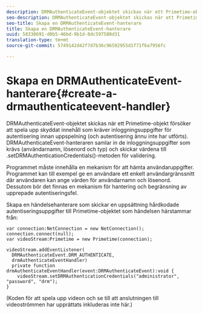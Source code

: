 ```yaml
---
description: DRMAuthenticateEvent-objektet skickas när ett Primetime-objekt försöker att spela upp skyddat innehåll som kräver inloggningsuppgifter för autentisering innan uppspelning (och autentisering ännu inte har utförts). DRMAuthenticateEvent-hanteraren samlar in de inloggningsuppgifter som krävs (användarnamn, lösenord och typ) och skickar värdena till .setDRMAuthenticationCredentials()-metoden för validering.
seo-description: DRMAuthenticateEvent-objektet skickas när ett Primetime-objekt försöker att spela upp skyddat innehåll som kräver inloggningsuppgifter för autentisering innan uppspelning (och autentisering ännu inte har utförts). DRMAuthenticateEvent-hanteraren samlar in de inloggningsuppgifter som krävs (användarnamn, lösenord och typ) och skickar värdena till .setDRMAuthenticationCredentials()-metoden för validering.
seo-title: Skapa en DRMAuthenticateEvent-hanterare
title: Skapa en DRMAuthenticateEvent-hanterare
uuid: 58330691-d0b5-46bd-9b1d-8dc597580d31
translation-type: tm+mt
source-git-commit: 5749142d42f7d7b36c96592955d1f71f6a7956fc

---
```



# Skapa en DRMAuthenticateEvent-hanterare{#create-a-drmauthenticateevent-handler}

DRMAuthenticateEvent-objektet skickas när ett Primetime-objekt försöker att spela upp skyddat innehåll som kräver inloggningsuppgifter för autentisering innan uppspelning (och autentisering ännu inte har utförts). DRMAuthenticateEvent-hanteraren samlar in de inloggningsuppgifter som krävs (användarnamn, lösenord och typ) och skickar värdena till .setDRMAuthenticationCredentials()-metoden för validering.

Programmet måste innehålla en mekanism för att hämta användaruppgifter. Programmet kan till exempel ge en användare ett enkelt användargränssnitt där användaren kan ange värden för användarnamn och lösenord. Dessutom bör det finnas en mekanism för hantering och begränsning av upprepade autentiseringsfel.

Skapa en händelsehanterare som skickar en uppsättning hårdkodade autentiseringsuppgifter till Primetime-objektet som händelsen härstammar från:

```
var connection:NetConnection = new NetConnection();  
connection.connect(null);  
var videoStream:Primetime = new Primetime(connection);  
 
videoStream.addEventListener( 
  DRMAuthenticateEvent.DRM_AUTHENTICATE,  
  drmAuthenticateEventHandler)  
  private function drmAuthenticateEventHandler(event:DRMAuthenticateEvent):void {  
    videoStream.setDRMAuthenticationCredentials("administrator", "password", "drm");  
} 
```

(Koden för att spela upp videon och se till att anslutningen till videoströmmen har upprättats inkluderas inte här.)
